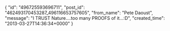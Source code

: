  {
   "id": "496725593696711",
   "post_id": "462493170453287_496116653757605",
   "from_name": "Pete Daoust",
   "message": "I TRUST Nature....too many PROOFS of it...:D",
   "created_time": "2013-03-27T14:36:34+0000"
 }
